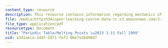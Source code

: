 ```yaml
---
content_type: resource
description: This resource contains information regarding mechanics of materials.
file: /media/https%3A/open-learning-course-data-rc.s3.amazonaws.com/3-11-mechanics-of-materials-fall-1999/a3d1aeca2dd52d71fef206e7a1bd98d7_MIT3_11F99_pt.pdf
file_type: application/pdf
resourcetype: Document
title: "Periodic Table/Melting Points \u2013 3.11 Fall 1999"
uid: a3d1aeca-2dd5-2d71-fef2-06e7a1bd98d7
---
```

